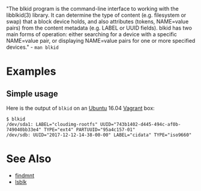 "The blkid program is the command-line interface to working with the libblkid(3) library. It can determine the type of content (e.g. filesystem or swap) that a block device holds, and also attributes (tokens, NAME=value pairs) from the content metadata (e.g. LABEL or UUID fields). blkid has two main forms of operation: either searching for a device with a specific NAME=value pair, or displaying NAME=value pairs for one or more specified devices." - `man blkid`

# Examples

## Simple usage

Here is the output of `blkid` on an [Ubuntu](ubuntu) 16.04 [Vagrant](vagrant) box:

```
$ blkid
/dev/sda1: LABEL="cloudimg-rootfs" UUID="743b1402-d445-494c-af0b-749040bb33e4" TYPE="ext4" PARTUUID="95a4c157-01"
/dev/sdb: UUID="2017-12-12-14-38-00-00" LABEL="cidata" TYPE="iso9660"
```

# See Also

- [findmnt](findmnt)
- [lsblk](lsblk)
